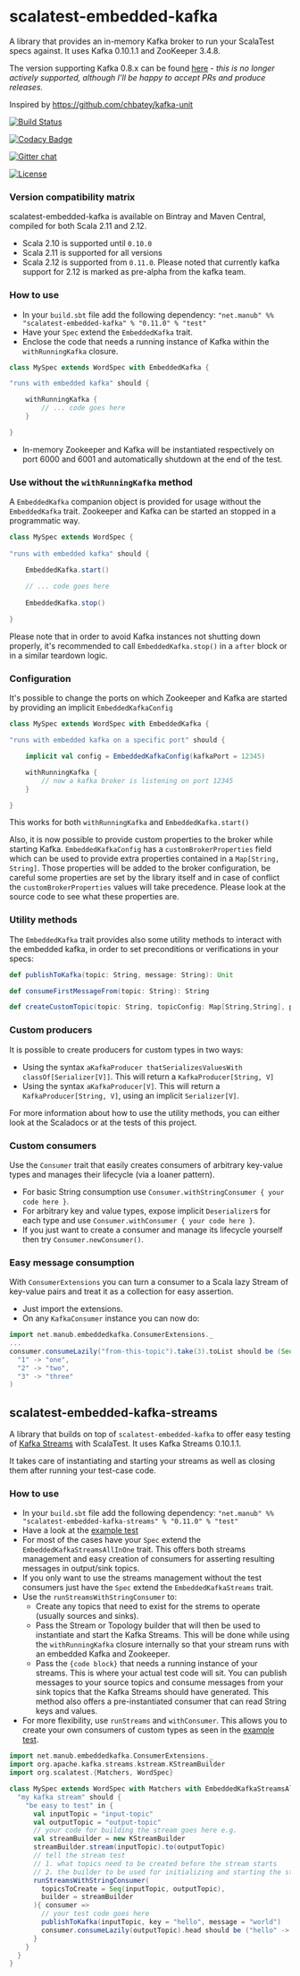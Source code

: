 # scalatest-embedded-kafka
A library that provides an in-memory Kafka broker to run your ScalaTest specs against. It uses Kafka 0.10.1.1 and ZooKeeper 3.4.8.

The version supporting Kafka 0.8.x can be found [here](https://github.com/manub/scalatest-embedded-kafka/tree/kafka-0.8) - *this is no longer actively supported, although I'll be happy to accept PRs and produce releases.* 

Inspired by https://github.com/chbatey/kafka-unit

[![Build Status](https://travis-ci.org/manub/scalatest-embedded-kafka.svg?branch=master)](https://travis-ci.org/manub/scalatest-embedded-kafka)

[![Codacy Badge](https://www.codacy.com/project/badge/c7b26292335d4331b49a81317884dd17)](https://www.codacy.com/app/emanuele-blanco/scalatest-embedded-kafka)

[![Gitter chat](https://badges.gitter.im/gitterHQ/gitter.png)](https://gitter.im/manub/scalatest-embedded-kafka)

[![License](http://img.shields.io/:license-mit-blue.svg)](http://doge.mit-license.org)


### Version compatibility matrix

scalatest-embedded-kafka is available on Bintray and Maven Central, compiled for both Scala 2.11 and 2.12.

* Scala 2.10 is supported until `0.10.0`
* Scala 2.11 is supported for all versions
* Scala 2.12 is supported from `0.11.0`. Please noted that currently kafka support for 2.12 is marked as pre-alpha from the kafka team.
 
### How to use 

* In your `build.sbt` file add the following dependency: `"net.manub" %% "scalatest-embedded-kafka" % "0.11.0" % "test"`
* Have your `Spec` extend the `EmbeddedKafka` trait.
* Enclose the code that needs a running instance of Kafka within the `withRunningKafka` closure.
```scala
class MySpec extends WordSpec with EmbeddedKafka {

"runs with embedded kafka" should {

    withRunningKafka {
        // ... code goes here
    }

}
```
* In-memory Zookeeper and Kafka will be instantiated respectively on port 6000 and 6001 and automatically shutdown at the end of the test.

### Use without the `withRunningKafka` method

A `EmbeddedKafka` companion object is provided for usage without the `EmbeddedKafka` trait. Zookeeper and Kafka can be started an stopped in a programmatic way.

```scala
class MySpec extends WordSpec {
    
"runs with embedded kafka" should {

    EmbeddedKafka.start()
    
    // ... code goes here
    
    EmbeddedKafka.stop() 

}
```
        
Please note that in order to avoid Kafka instances not shutting down properly, it's recommended to call `EmbeddedKafka.stop()` in a `after` block or in a similar teardown logic. 

### Configuration

It's possible to change the ports on which Zookeeper and Kafka are started by providing an implicit `EmbeddedKafkaConfig`

```scala
class MySpec extends WordSpec with EmbeddedKafka {

"runs with embedded kafka on a specific port" should {

    implicit val config = EmbeddedKafkaConfig(kafkaPort = 12345)

    withRunningKafka {
        // now a kafka broker is listening on port 12345
    }

}
```
        
This works for both `withRunningKafka` and `EmbeddedKafka.start()`

Also, it is now possible to provide custom properties to the broker while starting Kafka. `EmbeddedKafkaConfig` has a 
`customBrokerProperties` field which can be used to provide extra properties contained in a `Map[String, String]`.
Those properties will be added to the broker configuration, be careful some properties are set by the library itself and
in case of conflict the `customBrokerProperties` values will take precedence. Please look at the source code to see what these properties
are.
        
### Utility methods

The `EmbeddedKafka` trait provides also some utility methods to interact with the embedded kafka, in order to set preconditions or verifications in your specs:

```scala
def publishToKafka(topic: String, message: String): Unit

def consumeFirstMessageFrom(topic: String): String

def createCustomTopic(topic: String, topicConfig: Map[String,String], partitions: Int, replicationFactor: Int): Unit
```

### Custom producers

It is possible to create producers for custom types in two ways:

* Using the syntax `aKafkaProducer thatSerializesValuesWith classOf[Serializer[V]]`. This will return a `KafkaProducer[String, V]`
* Using the syntax `aKafkaProducer[V]`. This will return a `KafkaProducer[String, V]`, using an implicit `Serializer[V]`.

For more information about how to use the utility methods, you can either look at the Scaladocs or at the tests of this project.

### Custom consumers

Use the `Consumer` trait that easily creates consumers of arbitrary key-value types and manages their lifecycle (via a loaner pattern).
* For basic String consumption use `Consumer.withStringConsumer { your code here }`.
* For arbitrary key and value types, expose implicit `Deserializer`s for each type and use `Consumer.withConsumer { your code here }`.
* If you just want to create a consumer and manage its lifecycle yourself then try `Consumer.newConsumer()`.

### Easy message consumption

With `ConsumerExtensions` you can turn a consumer to a Scala lazy Stream of key-value pairs and treat it as a collection for easy assertion.
* Just import the extensions.
* On any `KafkaConsumer` instance you can now do:
 
```scala
import net.manub.embeddedkafka.ConsumerExtensions._
...
consumer.consumeLazily("from-this-topic").take(3).toList should be (Seq(
  "1" -> "one", 
  "2" -> "two", 
  "3" -> "three"
)
```

## scalatest-embedded-kafka-streams

A library that builds on top of `scalatest-embedded-kafka` to offer easy testing of [Kafka Streams](https://cwiki.apache.org/confluence/display/KAFKA/Kafka+Streams) with ScalaTest.
It uses Kafka Streams 0.10.1.1.

It takes care of instantiating and starting your streams as well as closing them after running your test-case code.

### How to use

* In your `build.sbt` file add the following dependency: `"net.manub" %% "scalatest-embedded-kafka-streams" % "0.11.0" % "test"`
* Have a look at the [example test](kafka-streams/src/test/scala/net/manub/embeddedkafka/streams/ExampleKafkaStreamsSpec.scala)
* For most of the cases have your `Spec` extend the `EmbeddedKafkaStreamsAllInOne` trait. This offers both streams management and easy creation of consumers for asserting resulting messages in output/sink topics.
* If you only want to use the streams management without the test consumers just have the `Spec` extend the `EmbeddedKafkaStreams` trait.
* Use the `runStreamsWithStringConsumer` to:
    * Create any topics that need to exist for the strems to operate (usually sources and sinks).
    * Pass the Stream or Topology builder that will then be used to instantiate and start the Kafka Streams. This will be done while using the `withRunningKafka` closure internally so that your stream runs with an embedded Kafka and Zookeeper.
    * Pass the `{code block}` that needs a running instance of your streams. This is where your actual test code will sit. You can publish messages to your source topics and consume messages from your sink topics that the Kafka Streams should have generated. This method also offers a pre-instantiated consumer that can read String keys and values.
* For more flexibility, use `runStreams` and `withConsumer`. This allows you to create your own consumers of custom types as seen in the [example test](kafka-streams/src/test/scala/net/manub/embeddedkafka/streams/ExampleKafkaStreamsSpec.scala).

```scala
import net.manub.embeddedkafka.ConsumerExtensions._
import org.apache.kafka.streams.kstream.KStreamBuilder
import org.scalatest.{Matchers, WordSpec}

class MySpec extends WordSpec with Matchers with EmbeddedKafkaStreamsAllInOne {
  "my kafka stream" should {
    "be easy to test" in {
      val inputTopic = "input-topic"
      val outputTopic = "output-topic"
      // your code for building the stream goes here e.g.
      val streamBuilder = new KStreamBuilder
      streamBuilder.stream(inputTopic).to(outputTopic)
      // tell the stream test
      // 1. what topics need to be created before the stream starts
      // 2. the builder to be used for initializing and starting the stream
      runStreamsWithStringConsumer(
        topicsToCreate = Seq(inputTopic, outputTopic),
        builder = streamBuilder
      ){ consumer =>
        // your test code goes here
        publishToKafka(inputTopic, key = "hello", message = "world")
        consumer.consumeLazily(outputTopic).head should be ("hello" -> "world")
      }
    }
  }
}
```
